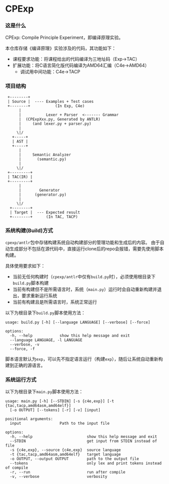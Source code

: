 # CPExp

### 这是什么

CPExp: Compile Principle Experiment，即编译原理实验。

本仓库存储《编译原理》实验涉及的代码，其功能如下：
* 课程要求功能：将课程给出的代码编译为三地址码（Exp->TAC）
* 扩展功能：将C语言简化版代码编译为AMD64汇编（C4e->AMD64）
  * 调试用中间功能：C4e->TACP

### 项目结构

```
 +--------+
 | Source |  ---- Examples + Test cases
 +--------+           (In Exp, C4e)
      |
      |           Lexer + Parser  <------- Grammar
      |  (CPExpXxx.py, Generated by ANTLR)
      |     (and lexer.py + parser.py)
      |
     \|/
   +-----+
   | AST |
   +-----+
      | 
      |     Semantic Analyzer
      |       (semantic.py)
      |
     \|/
 +---------+
 | TAC(IR) |
 +---------+
      |
      |        Generator
      |      (generator.py)
      |
     \|/
  +--------+
  | Target |  --- Expected result
  +--------+      (In TAC, TACP)
```

### 系统构建(Build)方式

`cpexp/antlr`包中存储构建系统自动构建部分的管理功能和生成后的内容。
由于自动生成部分不包括在源代码中，直接运行clone后的repo会报错，需要先使用脚本构建。

具体使用要求如下：
* 当前无任何构建时（`cpexp/antlr`中仅有`build.py`时），必须使用根目录下`build.py`脚本构建
* 当前有构建但不是所需语言时，系统（`main.py`）运行时会自动重新构建并退出，要求重新运行系统
* 当前有构建且是所需语言时，系统正常运行

以下为根目录下`build.py`脚本使用方法：
```text
usage: build.py [-h] [--language LANGUAGE] [--verbose] [--force]

options:
  -h, --help            show this help message and exit
  --language LANGUAGE, -l LANGUAGE
  --verbose, -v
  --force, -f
```
脚本语言默认为`exp`，可以先不指定语言运行（构建`exp`），随后让系统自动重新构建到正确的源语言。

### 系统运行方式

以下为根目录下`main.py`脚本使用方法：
```text
usage: main.py [-h] [--STDIN] [-s {c4e,exp}] [-t {tac,tacp,amd64asm,amd64elf}]
  [-o OUTPUT] [--tokens] [-r] [-v] [input]

positional arguments:
  input                 Path to the input file

options:
  -h, --help                        show this help message and exit
  --STDIN                           get input from STDIN instead of file
  -s {c4e,exp}, --source {c4e,exp}  source language
  -t {tac,tacp,amd64asm,amd64elf}   target language
  -o OUTPUT, --output OUTPUT        path to the output file
  --tokens                          only lex and print tokens instead of compile
  -r, --run                         run after compile
  -v, --verbose                     verbosity
```
